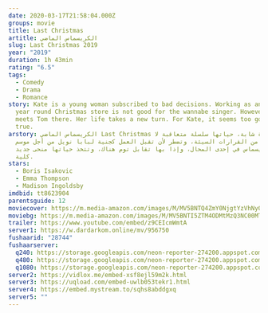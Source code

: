 ```yaml
---
date: 2020-03-17T21:58:04.000Z
groups: movie
title: Last Christmas
artitle: الكريسماس الماضي
slug: Last Christmas 2019
year: "2019"
duration: 1h 43min
rating: "6.5"
tags:
  - Comedy
  - Drama
  - Romance
story: Kate is a young woman subscribed to bad decisions. Working as an elf in a
  year round Christmas store is not good for the wannabe singer. However, she
  meets Tom there. Her life takes a new turn. For Kate, it seems too good to be
  true.
arstory: الكريسماس الماضي Last Christmas كايت سيدة شابة، حياتها سلسلة متعاقبة لا
  تنتهي من القرارات السيئة، وتضطر ﻷن تقبل العمل كجنية لبابا نويل من أجل موسم
  الكريسماس في إحدى المحال، وإذا بها تقابل توم هناك، وتتخذ حياتها منحى جديد
  كلية.
stars:
  - Boris Isakovic
  - Emma Thompson
  - Madison Ingoldsby
imdbid: tt8623904
parentsguide: 12
moviecover: https://m.media-amazon.com/images/M/MV5BNTQ4ZmY0NjgtYzVhNy00NzhiLTk3YTYtNzM1MTdjM2VhZDA3XkEyXkFqcGdeQXVyMTkxNjUyNQ@@._V1_SY1000_CR0,0,674,1000_AL_.jpg
moviebg: https://m.media-amazon.com/images/M/MV5BNTI5ZTM4ODMtMzQ3NC00MTUxLWI2YWYtMjI0ZmQyMDQ1MGI1XkEyXkFqcGdeQXVyMTkxNjUyNQ@@._V1_SY1000_SX1500_AL_.jpg
trailer: https://www.youtube.com/embed/z9CEIcmWmtA
server1: https://w.dardarkom.online/mv/956750
fushaarid: "28744"
fushaarserver:
  q240: https://storage.googleapis.com/neon-reporter-274200.appspot.com/fushaar/media/28744/28744-240p.mp4
  q480: https://storage.googleapis.com/neon-reporter-274200.appspot.com/fushaar/media/28744/28744-480p.mp4
  q1080: https://storage.googleapis.com/neon-reporter-274200.appspot.com/fushaar/media/28744/28744.mp4
server2: https://vidlox.me/embed-xsf8ejl59m2k.html
server3: https://uqload.com/embed-uwlb053tekr1.html
server4: https://embed.mystream.to/sqhs8abddgxq
server5: ""
---
```

